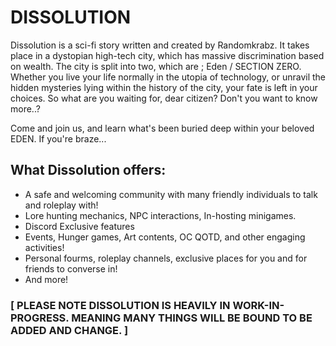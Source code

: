 # DISSOLUTION
Dissolution is a sci-fi story written and created by Randomkrabz. It takes place in a dystopian high-tech city, which has massive discrimination based on wealth. The city is split into two, which are ; Eden / SECTION ZERO. Whether you live your life normally in the utopia of technology, or unravil the hidden mysteries lying within the history of the city, your fate is left in your choices. So what are you waiting for, dear citizen? Don't you want to know more..?

Come and join us, and learn what's been buried deep within your beloved EDEN. If you're braze...

## What Dissolution offers:
- A safe and welcoming community with many friendly individuals to talk and roleplay with!
- Lore hunting mechanics, NPC interactions, In-hosting minigames.
- Discord Exclusive features
- Events, Hunger games, Art contents, OC QOTD, and other engaging activities!
- Personal fourms, roleplay channels, exclusive places for you and for friends to converse in!
- And more!

### [ PLEASE NOTE DISSOLUTION IS HEAVILY IN WORK-IN-PROGRESS. MEANING MANY THINGS WILL BE BOUND TO BE ADDED AND CHANGE. ]
